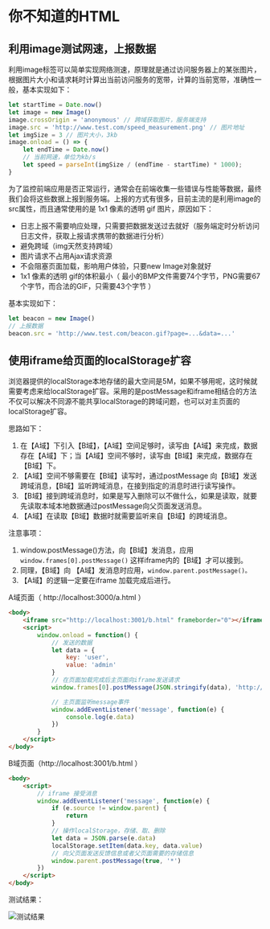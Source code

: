 # 你不知道的HTML

## 利用image测试网速，上报数据

利用image标签可以简单实现网络测速，原理就是通过访问服务器上的某张图片，根据图片大小和请求耗时计算出当前访问服务的宽带，计算的当前宽带，准确性一般，基本实现如下：

```js
let startTime = Date.now()
let image = new Image()
image.crossOrigin = 'anonymous' // 跨域获取图片，服务端支持
image.src = 'http://www.test.com/speed_measurement.png' // 图片地址
let imgSize = 3 // 图片大小，3kb
image.onload = () => {
    let endTime = Date.now()
    // 当前网速，单位为kb/s
    let speed = parseInt(imgSize / (endTime - startTime) * 1000);
}
```

为了监控前端应用是否正常运行，通常会在前端收集一些错误与性能等数据，最终我们会将这些数据上报到服务端。上报的方式有很多，目前主流的是利用image的src属性，而且通常使用的是 1x1 像素的透明 gif 图片，原因如下：

- 日志上报不需要响应处理，只需要把数据发送过去就好（服务端定时分析访问日志文件，获取上报请求携带的数据进行分析）
- 避免跨域（img天然支持跨域）
- 图片请求不占用Ajax请求资源
- 不会阻塞页面加载，影响用户体验，只要new Image对象就好
- 1x1 像素的透明 gif的体积最小（ 最小的BMP文件需要74个字节，PNG需要67个字节，而合法的GIF，只需要43个字节 ）

基本实现如下：

```js
let beacon = new Image()
// 上报数据
beacon.src = 'http://www.test.com/beacon.gif?page=...&data=...'
```

## 使用iframe给页面的localStorage扩容

浏览器提供的localStorage本地存储的最大空间是5M，如果不够用呢，这时候就需要考虑来给localStorage扩容。采用的是postMessage和iframe相结合的方法不仅可以解决不同源不能共享localStorage的跨域问题，也可以对主页面的localStorage扩容。

思路如下：

1. 在【A域】下引入【B域】，【A域】空间足够时，读写由【A域】来完成，数据存在【A域】下；当【A域】空间不够时，读写由【B域】来完成，数据存在【B域】下。
2. 【A域】空间不够需要在【B域】读写时，通过postMessage 向【B域】发送跨域消息，【B域】监听跨域消息，在接到指定的消息时进行读写操作。
3. 【B域】接到跨域消息时，如果是写入删除可以不做什么，如果是读取，就要先读取本域本地数据通过postMessage向父页面发送消息。
4. 【A域】在读取【B域】数据时就需要监听来自【B域】的跨域消息。

注意事项：

1. window.postMessage()方法，向【B域】发消息，应用`window.frames[0].postMessage()` 这样iframe内的【B域】才可以接到。
2. 同理，【B域】向 【A域】发消息时应用，`window.parent.postMessage()。`
3. 【A域】的逻辑一定要在iframe 加载完成后进行。

A域页面（ http://localhost:3000/a.html  ）

```html
<body>
	<iframe src="http://localhost:3001/b.html" frameborder="0"></iframe>
	<script>
		window.onload = function() {
			// 发送的数据
			let data = {
				key: 'user',
				value: 'admin'
			}
			// 在页面加载完成后主页面向iframe发送请求
			window.frames[0].postMessage(JSON.stringify(data), 'http://localhost:3001')

			// 主页面监听message事件
			window.addEventListener('message', function(e) {
				console.log(e.data)
			})
		}
	</script>
</body>
```

B域页面（http://localhost:3001/b.html ）

```html
<body>
	<script>
		// iframe 接受消息
		window.addEventListener('message', function(e) {
			if (e.source != window.parent) {
				return
			}
			// 操作localStorage，存储、取、删除
			let data = JSON.parse(e.data)
			localStorage.setItem(data.key, data.value)
			// 向父页面发送反馈信息或者父页面需要的存储信息
			window.parent.postMessage(true, '*')
		})
	</script>
</body>
```

测试结果：

![测试结果](image-iframe-localStorage.png)
